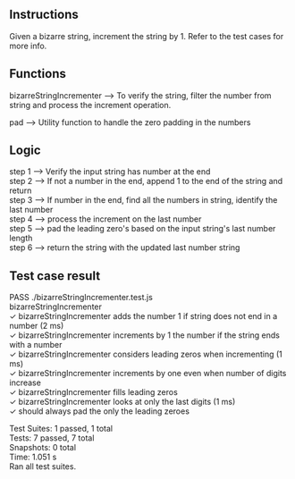 ## Instructions

Given a bizarre string, increment the string by 1. Refer to the test cases for more info.  

## Functions

bizarreStringIncrementer --> To verify the string, filter the number from string and process the increment operation.  

pad --> Utility function to handle the zero padding in the numbers  

## Logic

step 1 --> Verify the input string has number at the end  
step 2 --> If not a number in the end, append 1 to the end of the string and return  
step 3 --> If number in the end, find all the numbers in string, identify the last number  
step 4 --> process the increment on the last number  
step 5 --> pad the leading zero's based on the input string's last number length  
step 6 --> return the string with the updated last number string  


## Test case result

 PASS  ./bizarreStringIncrementer.test.js  
  bizarreStringIncrementer  
    ✓ bizarreStringIncrementer adds the number 1 if string does not end in a number (2 ms)  
    ✓ bizarreStringIncrementer increments by 1 the number if the string ends with a number  
    ✓ bizarreStringIncrementer considers leading zeros when incrementing (1 ms)  
    ✓ bizarreStringIncrementer increments by one even when number of digits increase  
    ✓ bizarreStringIncrementer fills leading zeros  
    ✓ bizarreStringIncrementer looks at only the last digits (1 ms)  
    ✓ should always pad the only the leading zeroes  

Test Suites: 1 passed, 1 total  
Tests:       7 passed, 7 total  
Snapshots:   0 total  
Time:        1.051 s  
Ran all test suites.  
